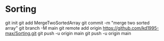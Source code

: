 # Sorting
git init
git add MergeTwoSortedArray
git commit -m "merge two sorted array"
git branch -M main
git remote add origin https://github.com/kd1995-max/Sorting.git
git push -u origin main
git push -u origin main
